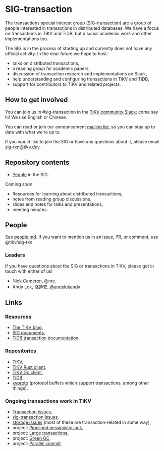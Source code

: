 # SIG-transaction

The transactions special interest group (SIG-transaction) are a group of people interested in transactions in distributed databases. We have a focus on transactions in TiKV and TiDB, but discuss academic work and other implementations too.

The SIG is in the process of starting up and currently does not have any official activity. In the near future we hope to host:

* talks on distributed transactions,
* a reading group for academic papers,
* discussion of transaction research and implementations on Slack,
* help understanding and configuring transactions in TiKV and TiDB,
* support for contributors to TiKV and related projects.


## How to get involved

You can join us in #sig-transaction in the [TiKV community Slack](https://slack.tidb.io/invite?team=tikv-wg&channel=sig-transaction&ref=community-sig); come say hi! We use English or Chinese.

You can read or join our announcement [mailing list](https://groups.google.com/d/forum/tikv-sig-transaction), so you can stay up to date with what we're up to.

If you would like to join the SIG or have any questions about it, please email sig-txn@tikv.dev.


## Repository contents

* [People](people.md) in the SIG.

Coming soon:

* Resources for learning about distributed transactions,
* notes from reading group discussions,
* slides and notes for talks and presentations,
* meeting minutes.


## People

See [people.md](people.md). If you want to mention us in an issue, PR, or comment, use @tikv/sig-txn.

### Leaders

If you have questions about the SIG or transactions in TiKV, please get in touch with either of us!

* Nick Cameron, [@nrc](https://github.com/nrc).
* Andy Lok, 骆迪安, [@andylokandy](https://github.com/andylokandy)

## Links

### Resources

* [The TiKV blog](https://tikv.org/blog/),
* [SIG documents](https://github.com/tikv/community/tree/master/sig/transaction),
* [TiDB transaction documentation](https://pingcap.com/docs/stable/transaction-overview).

### Repositories

* [TiKV](https://github.com/tikv/tikv),
* [TiKV Rust client](https://github.com/tikv/client-rust/),
* [TiKV Go client](https://github.com/tikv/client-go/),
* [TiDB](https://github.com/pingcap/tidb),
* [kvproto](https://github.com/pingcap/kvproto) (protocol buffers which support transactions, among other things).

### Ongoing transactions work in TiKV

* [Transaction issues](https://github.com/tikv/tikv/issues?q=is%3Aopen+is%3Aissue+label%3Acomponent%2Ftransaction),
* [sig-transaction issues](https://github.com/tikv/tikv/issues?q=is%3Aopen+is%3Aissue+label%3Asig%2Ftransaction),
* [storage issues](https://github.com/tikv/tikv/issues?q=is%3Aopen+is%3Aissue+label%3Acomponent%2Fstorage) (most of these are transaction-related in some way),
* project: [Pipelined pessimistic lock](https://github.com/tikv/tikv/projects/37),
* project: [Large transactions](https://github.com/tikv/tikv/projects/36),
* project: [Green GC](https://github.com/tikv/tikv/projects/35),
* project: [Parallel commit](https://github.com/tikv/tikv/projects/34).
